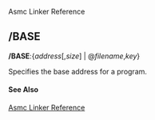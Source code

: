 Asmc Linker Reference

## /BASE

**/BASE**:{_address_[,_size_] | @_filename_,_key_}

Specifies the base address for a program.

#### See Also

[Asmc Linker Reference](link.md)
